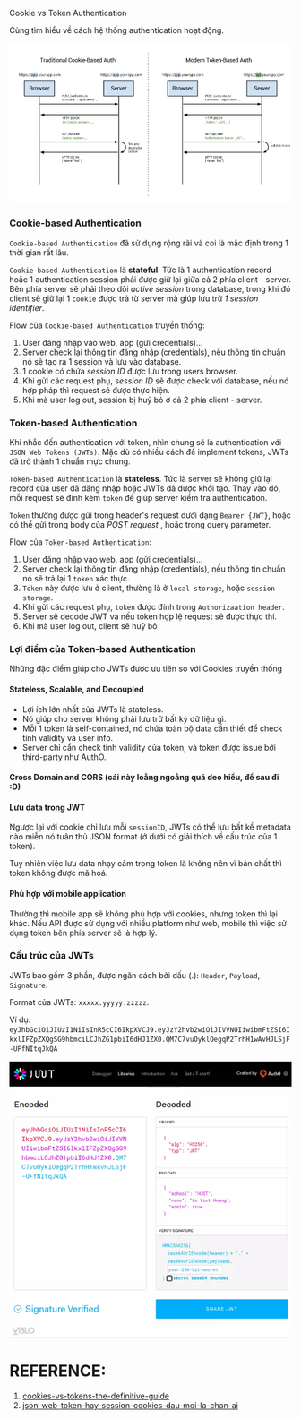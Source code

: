 
Cookie vs Token Authentication

Cùng tìm hiểu về cách hệ thống authentication hoạt động.

![](images/cookie-token-auth.png)

### Cookie-based Authentication

`Cookie-based Authentication` đã sử dụng rộng rãi và coi là mặc định trong 1 thời gian rất lâu.

`Cookie-based Authentication` là **stateful**. Tức là 1 authentication record hoặc 1 authentication session phải được giữ lại giữa cả 2 phía client - server. Bên phía server sẽ phải theo dõi *active session* trong database, trong khi đó client sẽ giữ lại 1 `cookie` được trả từ server mà giúp lưu trữ *1 session identifier*.

Flow của `Cookie-based Authentication` truyền thống:
1. User đăng nhập vào web, app (gửi credentials)...
2. Server check lại thông tin đăng nhập (credentials), nếu thông tin chuẩn nó sẽ tạo ra 1 session và lưu vào database.
3. 1 cookie có chứa *session ID* được lưu trong users browser.
4. Khi gửi các request phụ, *session ID* sẽ được check với database, nếu nó hợp pháp thì request sẽ được thực hiện.
5. Khi mà user log out, session bị huỷ bỏ ở cả 2 phía client - server.

### Token-based Authentication

Khi nhắc đến authentication với token, nhìn chung sẽ là authentication với `JSON Web Tokens (JWTs)`. Mặc dù có nhiều cách để implement tokens, JWTs đã trở thành 1 chuẩn mực chung.

`Token-based Authentication` là **stateless**. Tức là server sẽ không giữ lại record của user đã đăng nhập hoặc JWTs đã được khởi tạo. Thay vào đó, mỗi request sẽ đính kèm `token` để giúp server kiểm tra authentication. 

`Token` thường được gửi trong header's request dưới dạng `Bearer {JWT}`, hoặc có thể gửi trong body của *POST request* , hoặc trong query parameter.

Flow của `Token-based Authentication`:
1. User đăng nhập vào web, app (gửi credentials)...
2. Server check lại thông tin đăng nhập (credentials), nếu thông tin chuẩn nó sẽ trả lại 1 `token` xác thực.
3. `Token` này được lưu ở client, thường là ở `local storage`, hoặc `session storage`.
4. Khi gửi các request phụ, `token` được đính trong `Authorizaation header`.
5. Server sẽ decode JWT và nếu token hợp lệ request sẽ được thực thi.
6. Khi mà user log out, client sẽ huỷ bỏ 

### Lợi điểm của Token-based Authentication

Những đặc điểm giúp cho JWTs được ưu tiên so với Cookies truyền thống

#### Stateless, Scalable, and Decoupled

- Lợi ích lớn nhất của JWTs là stateless.
- Nó giúp cho server không phải lưu trữ bất kỳ dữ liệu gì.
- Mỗi 1 token là self-contained, nó chứa toàn bộ data cần thiết để check tính validity và user info.
- Server chỉ cần check tính validity của token, và token được issue bởi third-party như AuthO.

#### Cross Domain and CORS (cái này loằng ngoằng quá deo hiểu, để sau đi :D)

#### Lưu data trong JWT

Ngược lại với cookie chỉ lưu mỗi `sessionID`, JWTs có thể lưu bất kề metadata nào miễn nó tuân thủ JSON format (ở dưới có giải thích về cấu trúc của 1 token).

Tuy nhiên việc lưu data nhạy cảm trong token là không nên vì bản chất thì token không được mã hoá.

#### Phù hợp với mobile application

Thường thì mobile app sẽ không phù hợp với cookies, nhưng token thì lại khác. Nếu API được sử dụng với nhiều platform như web, mobile thì việc sử dụng token bên phía server sẽ là hợp lý.

### Cấu trúc của JWTs

JWTs bao gồm 3 phần, được ngăn cách bởi dấu (.): `Header`, `Payload`, `Signature`.

Format của JWTs: `xxxxx.yyyyy.zzzzz`.

Ví dụ: `eyJhbGciOiJIUzI1NiIsInR5cCI6IkpXVCJ9.eyJzY2hvb2wiOiJIVVNUIiwibmFtZSI6IkxlIFZpZXQgSG9hbmciLCJhZG1pbiI6dHJ1ZX0.QM7C7vuOyklOegqP2TrhH1wAvHJLSjF-UFfNItqJkQA`

![](images/6de93ad9-2638-4bd3-9670-5231abec3b0d.png)


# REFERENCE:
1. [cookies-vs-tokens-the-definitive-guide](https://dzone.com/articles/cookies-vs-tokens-the-definitive-guide)
2. [json-web-token-hay-session-cookies-dau-moi-la-chan-ai](https://viblo.asia/p/json-web-token-hay-session-cookies-dau-moi-la-chan-ai-Qbq5Q0oJlD8)